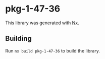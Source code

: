 # pkg-1-47-36

This library was generated with [Nx](https://nx.dev).

## Building

Run `nx build pkg-1-47-36` to build the library.
